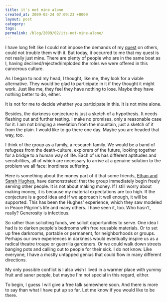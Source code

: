 ```yaml
---
title: it's not mine alone
created_at: 2009-02-24 07:09:23 +0000
layout: post
category: 
tags: 
permalink: /blog/2009/02/its-not-mine-alone/
---
```


I have long felt like I could not impose the demands of my [quest][1] on others, could not trouble them with it. But today, it occurred to me that my quest is not really just mine. There are plenty of people who are in the same boat as I, having declined/rejected/imploded the roles we were offered in this cancerous culture.

As I began to nod my head, I thought, like me, they look for a viable alternative. They would be glad to participate in it if they thought it might work. Just like me, they feel they have nothing to lose. Maybe they have nothing better to do, either.

It is not for me to decide whether you participate in this. It is not mine alone.

Besides, the darkness conjecture is just a sketch of a hypothesis. It needs fleshing out and further testing. I make no promises, only a reasonable case for it. I am not bringing a revelation from the mountain, just a sketch of it from the plain. I would like to go there one day. Maybe you are headed that way, too.

I think of the group as a family, a research family. We would be a band of refugees from the death-culture, explorers of the future, looking together for a bridge to a human way of life. Each of us has different aptitudes and sensibilities, all of which are necessary to arrive at a genuine solution to the problem we all face: inordinate suffering.

Here is something about the money part of it that some friends, [Ethan and Sarah Hughes][2], have demonstrated: that the group immediately begin freely serving other people. It is not about making money. If I still worry about making money, it is because my material expectations are too high. If the conjecture is a good idea and if we approach it well enough, it will be supported. This has been the Hughes' experience, which they saw modeled in Peace Pilgrim's life and many others. I have seen it, too. Who hasn't, really? Generosity is infectious.

So rather than soliciting funds, we solicit opportunities to serve. One idea I had is to darken people's bedrooms with free reusable materials. Or to set up free darkrooms, portable or permanent, for neighborhoods or groups. Perhaps our own experiences in darkness would eventually inspire us as a radical theatre troupe or guerrilla gardeners. Or we could walk down streets banging pots and calling out to people for their sick. I do not know. Like everyone, I have a mostly untapped genius that could flow in many different directions.

My only possible conflict is I also wish I lived in a warmer place with yummy fruit and saner people, but maybe I'm not special in this regard, either.

To begin, I guess I will give a free talk somewhere soon. And there is more to say than what I have put up so far. Let me know if you would like to be there.

   [1]: /darkness-conjecture/rapture/
   [2]: http://planetsave.com/blog/2008/10/01/radical-simplicity-living-car-free-petroleum-free-and-electricity-free-at-the-possibility-alliance/

